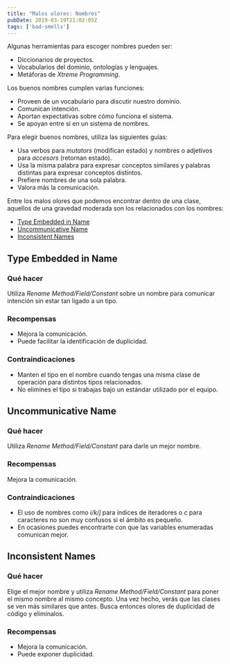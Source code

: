 ```yaml
---
title: "Malos olores: Nombres"
pubDate: 2019-03-19T21:02:05Z
tags: ['bad-smells']
---
```

Algunas herramientas para escoger nombres pueden ser:

* Diccionarios de proyectos.
* Vocabularios del dominio, ontologías y lenguajes.
* Metáforas de *Xtreme Programming*. 

Los buenos nombres cumplen varias funciones:

* Proveen de un vocabulario para discutir nuestro dominio.
* Comunican intención.
* Aportan expectativas sobre cómo funciona el sistema.
* Se apoyan entre sí en un sistema de nombres. 

Para elegir buenos nombres, utiliza las siguientes guías:

* Usa verbos para *mutators* (modifican estado) y nombres o adjetivos para *accesors* (retornan estado).
* Usa la misma palabra para expresar conceptos similares y palabras distintas para expresar conceptos distintos.
* Prefiere nombres de una sola palabra.
* Valora más la comunicación. 

Entre los malos olores que podemos encontrar dentro de una clase, aquellos de una gravedad moderada son los relacionados con los nombres:

* [Type Embedded in Name](#type-embedded-in-name)
* [Uncommunicative Name](#uncommunicative-name)
* [Inconsistent Names](#inconsistent-names)

## Type Embedded in Name
### Qué hacer

Utiliza *Rename Method/Field/Constant* sobre un nombre para comunicar intención sin estar tan ligado a un tipo.

### Recompensas

* Mejora la comunicación.
* Puede facilitar la identificación de duplicidad. 

### Contraindicaciones

* Manten el tipo en el nombre cuando tengas una misma clase de operación para distintos tipos relacionados.
* No elimines el tipo si trabajas bajo un estándar utilizado por el equipo. 

## Uncommunicative Name
### Qué hacer

Utiliza *Rename Method/Field/Constant* para darle un mejor nombre.

### Recompensas

Mejora la comunicación.

### Contraindicaciones

* El uso de nombres como *i/k/j* para índices de iteradores o *c* para caracteres no son muy confusos si el ámbito es pequeño.
* En ocasiones puedes encontrarte con que las variables enumeradas comunican mejor. 

## Inconsistent Names
### Qué hacer

Elige el mejor nombre y utiliza *Rename Method/Field/Constant* para poner el mismo nombre al mismo concepto. Una vez hecho, verás que las clases se ven más similares que antes. Busca entonces olores de duplicidad de código y elimínalos.

### Recompensas

* Mejora la comunicación.
* Puede exponer duplicidad.